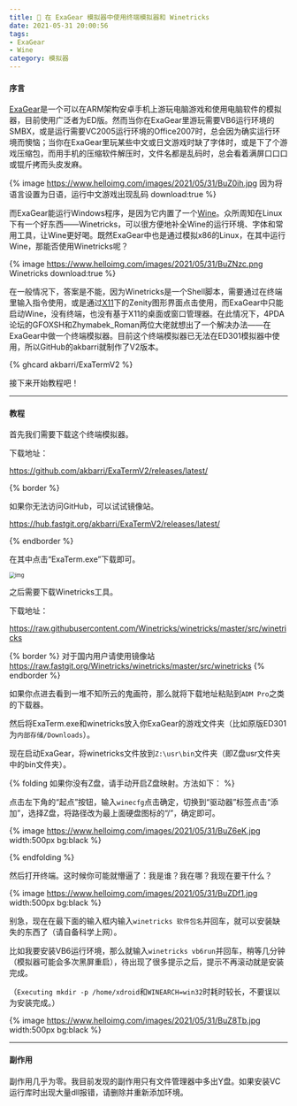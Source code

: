 ```yaml
---
title: 🍷 在 ExaGear 模拟器中使用终端模拟器和 Winetricks
date: 2021-05-31 20:00:56
tags: 
- ExaGear
- Wine
category: 模拟器
---
```


#### 序言

[ExaGear](http://elbrus-technologies.com/product/exagear-mobile/)是一个可以在ARM架构安卓手机上游玩电脑游戏和使用电脑软件的模拟器，目前使用广泛者为ED版。然而当你在ExaGear里游玩需要VB6运行环境的SMBX，或是运行需要VC2005运行环境的Office2007时，总会因为确实运行环境而懊恼；当你在ExaGear里玩某些中文或日文游戏时缺了字体时，或是下了个游戏压缩包，而用手机的压缩软件解压时，文件名都是乱码时，总会看着满屏口口口或锟斤拷而头皮发麻。

{% image https://www.helloimg.com/images/2021/05/31/BuZ0ih.jpg 因为将语言设置为日语，运行中文游戏出现乱码 download:true %}

而ExaGear能运行Windows程序，是因为它内置了一个[Wine](//winehq.org)。众所周知在Linux下有一个好东西——Winetricks，可以很方便地补全Wine的运行环境、字体和常用工具，让Wine更好喝。既然ExaGear中也是通过模拟x86的Linux，在其中运行Wine，那能否使用Winetricks呢？

{% image https://www.helloimg.com/images/2021/05/31/BuZNzc.png Winetricks download:true %}

在一般情况下，答案是不能，因为Winetricks是一个Shell脚本，需要通过在终端里输入指令使用，或是通过[X11](//x.org)下的Zenity图形界面点击使用，而ExaGear中只能启动Wine，没有终端，也没有基于X11的桌面或窗口管理器。在此情况下，4PDA论坛的GFOXSH和Zhymabek_Roman两位大佬就想出了一个解决办法——在ExaGear中做一个终端模拟器。目前这个终端模拟器已无法在ED301模拟器中使用，所以GitHub的akbarri就制作了V2版本。

{% ghcard akbarri/ExaTermV2 %}

接下来开始教程吧！

-----

#### 教程

首先我们需要下载这个终端模拟器。

下载地址：

https://github.com/akbarri/ExaTermV2/releases/latest/

{% border %}

如果你无法访问GitHub，可以试试镜像站。

https://hub.fastgit.org/akbarri/ExaTermV2/releases/latest/

{% endborder %}

在其中点击“ExaTerm.exe”下载即可。

<img src="https://www.helloimg.com/images/2021/05/31/BuZpBq.png" alt="img" style="zoom: 67%;" />

之后需要下载Winetricks工具。

下载地址：

https://raw.githubusercontent.com/Winetricks/winetricks/master/src/winetricks

{% border %}
对于国内用户请使用镜像站
https://raw.fastgit.org/Winetricks/winetricks/master/src/winetricks
{% endborder %}

如果你点进去看到一堆不知所云的鬼画符，那么就将下载地址粘贴到```ADM Pro```之类的下载器。

然后将ExaTerm.exe和winetricks放入你ExaGear的游戏文件夹（比如原版ED301为```内部存储/Downloads```）。

现在启动ExaGear，将winetricks文件放到```Z:\usr\bin```文件夹（即Z盘usr文件夹中的bin文件夹）。

{% folding 如果你没有Z盘，请手动开启Z盘映射。方法如下： %}

点击左下角的“起点”按钮，输入```winecfg```点击确定，切换到“驱动器”标签点击“添加”，选择Z盘，将路径改为最上面硬盘图标的“/”，确定即可。

{% image https://www.helloimg.com/images/2021/05/31/BuZ6eK.jpg width:500px bg:black %}

{% endfolding %}

然后打开终端。这时候你可能就懵逼了：我是谁？我在哪？我现在要干什么？

{% image https://www.helloimg.com/images/2021/05/31/BuZDf1.jpg width:500px bg:black %}

别急，现在在最下面的输入框内输入```winetricks 软件包名```并回车，就可以安装缺失的东西了（请自备科学上网）。

比如我要安装VB6运行环境，那么就输入```winetricks vb6run```并回车，稍等几分钟（模拟器可能会多次黑屏重启），待出现了很多提示之后，提示不再滚动就是安装完成。

（```Executing mkdir -p /home/xdroid```和```WINEARCH=win32```时耗时较长，不要误以为安装完成。）

{% image https://www.helloimg.com/images/2021/05/31/BuZ8Tb.jpg width:500px bg:black %}

---

#### 副作用

副作用几乎为零。我目前发现的副作用只有文件管理器中多出Y盘。如果安装VC运行库时出现大量dll报错，请删除并重新添加环境。
